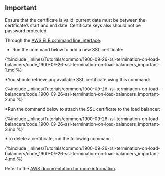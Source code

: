 <!-- usedin: [ _legacy_docker/Tutorials] - post: -->


## Important

Ensure that the certificate is valid: current date must be between the certificate’s start and end date. Certificate keys also should not be password protected




Through the [AWS ELB command line interface](http://aws.amazon.com/developertools/2536):

*   Run the command below to add a new SSL certificate:



{%include _inlines/Tutorials/common/1900-09-26-ssl-termination-on-load-balancers/code_1900-09-26-ssl-termination-on-load-balancers_important-1.md %}




*You should retrieve any available SSL certificate using this command:



{%include _inlines/Tutorials/common/1900-09-26-ssl-termination-on-load-balancers/code_1900-09-26-ssl-termination-on-load-balancers_important-2.md %}




*Run the command below to attach the SSL certificate to the load balancer:



{%include _inlines/Tutorials/common/1900-09-26-ssl-termination-on-load-balancers/code_1900-09-26-ssl-termination-on-load-balancers_important-3.md %}




*To delete a certificate, run the following command:



{%include _inlines/Tutorials/common/1900-09-26-ssl-termination-on-load-balancers/code_1900-09-26-ssl-termination-on-load-balancers_important-4.md %}




Refer to the [AWS documentation for more information](http://docs.aws.amazon.com/IAM/latest/UserGuide/InstallCert.html).

